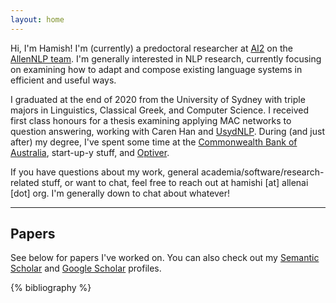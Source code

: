 ```yaml
---
layout: home
---
```


Hi, I'm Hamish! I'm (currently) a predoctoral researcher at [AI2](https://allenai.org/) on the [AllenNLP team](https://allenai.org/allennlp). I'm generally interested in NLP research, currently focusing on examining how to adapt and compose existing language systems in efficient and useful ways.

I graduated at the end of 2020 from the University of Sydney with triple majors in Linguistics, Classical Greek, and Computer Science. I received first class honours for a thesis examining applying MAC networks to question answering, working with Caren Han and [UsydNLP](https://usydnlp.info/). During (and just after) my degree, I've spent some time at the [Commonwealth Bank of Australia](https://www.commbank.com.au/), start-up-y stuff, and [Optiver](https://www.optiver.com/).

If you have questions about my work, general academia/software/research-related stuff, or want to chat, feel free to reach out at hamishi [at] allenai [dot] org. I'm generally down to chat about whatever!

<hr>
<h2>Papers</h2>

See below for papers I've worked on. You can also check out my [Semantic Scholar](https://www.semanticscholar.org/author/Hamish-Ivison/2056776606) and [Google Scholar](https://scholar.google.com/) profiles.

{% bibliography %}
